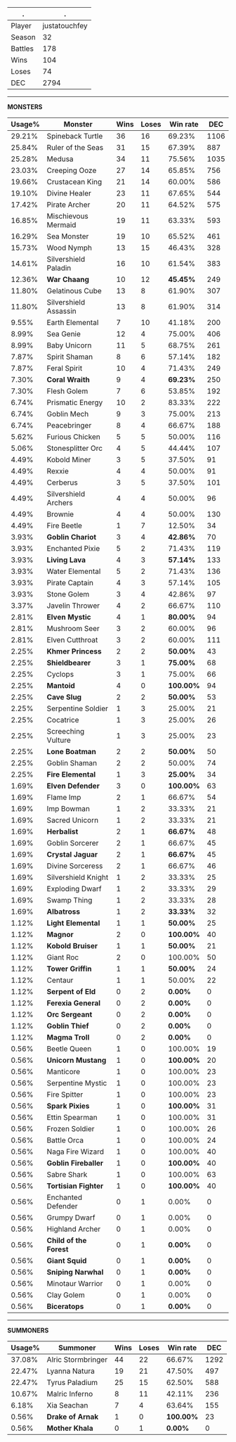 .|.
|-|-
Player|justatouchfey
Season|32
Battles|178
Wins|104
Loses|74
DEC|2794

---
**MONSTERS**

Usage%|Monster|Wins|Loses|Win rate|DEC|
-|-|-|-|-|-|
29.21%|Spineback Turtle|36|16|69.23%|1106|
25.84%|Ruler of the Seas|31|15|67.39%|887|
25.28%|Medusa|34|11|75.56%|1035|
23.03%|Creeping Ooze|27|14|65.85%|756|
19.66%|Crustacean King|21|14|60.00%|586|
19.10%|Divine Healer|23|11|67.65%|544|
17.42%|Pirate Archer|20|11|64.52%|575|
16.85%|Mischievous Mermaid|19|11|63.33%|593|
16.29%|Sea Monster|19|10|65.52%|461|
15.73%|Wood Nymph|13|15|46.43%|328|
14.61%|Silvershield Paladin|16|10|61.54%|383|
12.36%|**War Chaang**|10|12|**45.45%**|249|
11.80%|Gelatinous Cube|13|8|61.90%|307|
11.80%|Silvershield Assassin|13|8|61.90%|314|
9.55%|Earth Elemental|7|10|41.18%|200|
8.99%|Sea Genie|12|4|75.00%|406|
8.99%|Baby Unicorn|11|5|68.75%|261|
7.87%|Spirit Shaman|8|6|57.14%|182|
7.87%|Feral Spirit|10|4|71.43%|249|
7.30%|**Coral Wraith**|9|4|**69.23%**|250|
7.30%|Flesh Golem|7|6|53.85%|192|
6.74%|Prismatic Energy|10|2|83.33%|222|
6.74%|Goblin Mech|9|3|75.00%|213|
6.74%|Peacebringer|8|4|66.67%|188|
5.62%|Furious Chicken|5|5|50.00%|116|
5.06%|Stonesplitter Orc|4|5|44.44%|107|
4.49%|Kobold Miner|3|5|37.50%|91|
4.49%|Rexxie|4|4|50.00%|91|
4.49%|Cerberus|3|5|37.50%|101|
4.49%|Silvershield Archers|4|4|50.00%|96|
4.49%|Brownie|4|4|50.00%|130|
4.49%|Fire Beetle|1|7|12.50%|34|
3.93%|**Goblin Chariot**|3|4|**42.86%**|70|
3.93%|Enchanted Pixie|5|2|71.43%|119|
3.93%|**Living Lava**|4|3|**57.14%**|133|
3.93%|Water Elemental|5|2|71.43%|136|
3.93%|Pirate Captain|4|3|57.14%|105|
3.93%|Stone Golem|3|4|42.86%|97|
3.37%|Javelin Thrower|4|2|66.67%|110|
2.81%|**Elven Mystic**|4|1|**80.00%**|94|
2.81%|Mushroom Seer|3|2|60.00%|96|
2.81%|Elven Cutthroat|3|2|60.00%|111|
2.25%|**Khmer Princess**|2|2|**50.00%**|43|
2.25%|**Shieldbearer**|3|1|**75.00%**|68|
2.25%|Cyclops|3|1|75.00%|66|
2.25%|**Mantoid**|4|0|**100.00%**|94|
2.25%|**Cave Slug**|2|2|**50.00%**|53|
2.25%|Serpentine Soldier|1|3|25.00%|21|
2.25%|Cocatrice|1|3|25.00%|26|
2.25%|Screeching Vulture|1|3|25.00%|23|
2.25%|**Lone Boatman**|2|2|**50.00%**|50|
2.25%|Goblin Shaman|2|2|50.00%|74|
2.25%|**Fire Elemental**|1|3|**25.00%**|34|
1.69%|**Elven Defender**|3|0|**100.00%**|63|
1.69%|Flame Imp|2|1|66.67%|54|
1.69%|Imp Bowman|1|2|33.33%|21|
1.69%|Sacred Unicorn|1|2|33.33%|21|
1.69%|**Herbalist**|2|1|**66.67%**|48|
1.69%|Goblin Sorcerer|2|1|66.67%|45|
1.69%|**Crystal Jaguar**|2|1|**66.67%**|45|
1.69%|Divine Sorceress|2|1|66.67%|46|
1.69%|Silvershield Knight|1|2|33.33%|25|
1.69%|Exploding Dwarf|1|2|33.33%|29|
1.69%|Swamp Thing|1|2|33.33%|28|
1.69%|**Albatross**|1|2|**33.33%**|32|
1.12%|**Light Elemental**|1|1|**50.00%**|25|
1.12%|**Magnor**|2|0|**100.00%**|40|
1.12%|**Kobold Bruiser**|1|1|**50.00%**|21|
1.12%|Giant Roc|2|0|100.00%|50|
1.12%|**Tower Griffin**|1|1|**50.00%**|24|
1.12%|Centaur|1|1|50.00%|22|
1.12%|**Serpent of Eld**|0|2|**0.00%**|0|
1.12%|**Ferexia General**|0|2|**0.00%**|0|
1.12%|**Orc Sergeant**|0|2|**0.00%**|0|
1.12%|**Goblin Thief**|0|2|**0.00%**|0|
1.12%|**Magma Troll**|0|2|**0.00%**|0|
0.56%|Beetle Queen|1|0|100.00%|19|
0.56%|**Unicorn Mustang**|1|0|**100.00%**|20|
0.56%|Manticore|1|0|100.00%|23|
0.56%|Serpentine Mystic|1|0|100.00%|23|
0.56%|Fire Spitter|1|0|100.00%|23|
0.56%|**Spark Pixies**|1|0|**100.00%**|31|
0.56%|Ettin Spearman|1|0|100.00%|31|
0.56%|Frozen Soldier|1|0|100.00%|26|
0.56%|Battle Orca|1|0|100.00%|24|
0.56%|Naga Fire Wizard|1|0|100.00%|40|
0.56%|**Goblin Fireballer**|1|0|**100.00%**|40|
0.56%|Sabre Shark|1|0|100.00%|63|
0.56%|**Tortisian Fighter**|1|0|**100.00%**|40|
0.56%|Enchanted Defender|0|1|0.00%|0|
0.56%|Grumpy Dwarf|0|1|0.00%|0|
0.56%|Highland Archer|0|1|0.00%|0|
0.56%|**Child of the Forest**|0|1|**0.00%**|0|
0.56%|**Giant Squid**|0|1|**0.00%**|0|
0.56%|**Sniping Narwhal**|0|1|**0.00%**|0|
0.56%|Minotaur Warrior|0|1|0.00%|0|
0.56%|Clay Golem|0|1|0.00%|0|
0.56%|**Biceratops**|0|1|**0.00%**|0|

---
**SUMMONERS**

Usage%|Summoner|Wins|Loses|Win rate|DEC|
-|-|-|-|-|-|
37.08%|Alric Stormbringer|44|22|66.67%|1292|
22.47%|Lyanna Natura|19|21|47.50%|497|
22.47%|Tyrus Paladium|25|15|62.50%|588|
10.67%|Malric Inferno|8|11|42.11%|236|
6.18%|Xia Seachan|7|4|63.64%|155|
0.56%|**Drake of Arnak**|1|0|**100.00%**|23|
0.56%|**Mother Khala**|0|1|**0.00%**|0|
